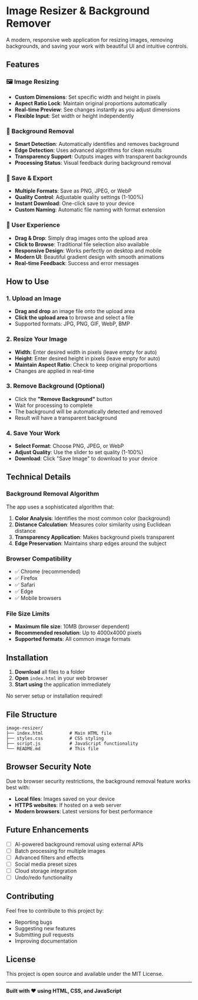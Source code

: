 # Image Resizer & Background Remover

A modern, responsive web application for resizing images, removing backgrounds, and saving your work with beautiful UI and intuitive controls.

## Features

### 🖼️ Image Resizing
- **Custom Dimensions**: Set specific width and height in pixels
- **Aspect Ratio Lock**: Maintain original proportions automatically
- **Real-time Preview**: See changes instantly as you adjust dimensions
- **Flexible Input**: Set width or height independently

### 🎨 Background Removal
- **Smart Detection**: Automatically identifies and removes background
- **Edge Detection**: Uses advanced algorithms for clean results
- **Transparency Support**: Outputs images with transparent backgrounds
- **Processing Status**: Visual feedback during background removal

### 💾 Save & Export
- **Multiple Formats**: Save as PNG, JPEG, or WebP
- **Quality Control**: Adjustable quality settings (1-100%)
- **Instant Download**: One-click save to your device
- **Custom Naming**: Automatic file naming with format extension

### 🎯 User Experience
- **Drag & Drop**: Simply drag images onto the upload area
- **Click to Browse**: Traditional file selection also available
- **Responsive Design**: Works perfectly on desktop and mobile
- **Modern UI**: Beautiful gradient design with smooth animations
- **Real-time Feedback**: Success and error messages

## How to Use

### 1. Upload an Image
- **Drag and drop** an image file onto the upload area
- **Click the upload area** to browse and select a file
- Supported formats: JPG, PNG, GIF, WebP, BMP

### 2. Resize Your Image
- **Width**: Enter desired width in pixels (leave empty for auto)
- **Height**: Enter desired height in pixels (leave empty for auto)
- **Maintain Aspect Ratio**: Check to keep original proportions
- Changes are applied in real-time

### 3. Remove Background (Optional)
- Click the **"Remove Background"** button
- Wait for processing to complete
- The background will be automatically detected and removed
- Result will have a transparent background

### 4. Save Your Work
- **Select Format**: Choose PNG, JPEG, or WebP
- **Adjust Quality**: Use the slider to set quality (1-100%)
- **Download**: Click "Save Image" to download to your device

## Technical Details

### Background Removal Algorithm
The app uses a sophisticated algorithm that:
1. **Color Analysis**: Identifies the most common color (background)
2. **Distance Calculation**: Measures color similarity using Euclidean distance
3. **Transparency Application**: Makes background pixels transparent
4. **Edge Preservation**: Maintains sharp edges around the subject

### Browser Compatibility
- ✅ Chrome (recommended)
- ✅ Firefox
- ✅ Safari
- ✅ Edge
- ✅ Mobile browsers

### File Size Limits
- **Maximum file size**: 10MB (browser dependent)
- **Recommended resolution**: Up to 4000x4000 pixels
- **Supported formats**: All common image formats

## Installation

1. **Download** all files to a folder
2. **Open** `index.html` in your web browser
3. **Start using** the application immediately

No server setup or installation required!

## File Structure

```
image-resizer/
├── index.html          # Main HTML file
├── styles.css          # CSS styling
├── script.js           # JavaScript functionality
└── README.md           # This file
```

## Browser Security Note

Due to browser security restrictions, the background removal feature works best with:
- **Local files**: Images saved on your device
- **HTTPS websites**: If hosted on a web server
- **Modern browsers**: Latest versions for best performance

## Future Enhancements

- [ ] AI-powered background removal using external APIs
- [ ] Batch processing for multiple images
- [ ] Advanced filters and effects
- [ ] Social media preset sizes
- [ ] Cloud storage integration
- [ ] Undo/redo functionality

## Contributing

Feel free to contribute to this project by:
- Reporting bugs
- Suggesting new features
- Submitting pull requests
- Improving documentation

## License

This project is open source and available under the MIT License.

---

**Built with ❤️ using HTML, CSS, and JavaScript**
